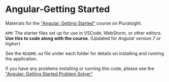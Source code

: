 # Angular-Getting Started
Materials for the ["Angular: Getting Started"](http://bit.ly/Angular-GettingStarted) course on Pluralsight.

`APM`: The starter files set up for use in VSCode, WebStorm, or other editors. **Use this to code along with the course**. (Updated for <i>Angular version 7 or higher</i>)

See the `README.md` file under each folder for details on installing and running the application.

If you have any problems installing or running this code, please see the ["Angular: Getting Started Problem Solver"](http://blogs.msmvps.com/deborahk/angular-2-getting-started-problem-solver/)

